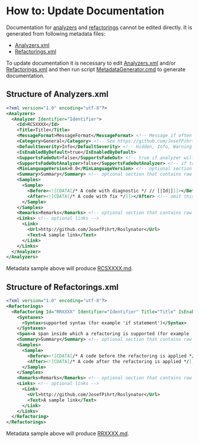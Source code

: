 ﻿
# How to: Update Documentation

Documentation for [analyzers](analyzers) and [refactorings](refactorings) cannot be edited directly.
It is generated from following metadata files:
* [Analyzers.xml](../src/Analyzers/Analyzers.xml)
* [Refactorings.xml](../src/Refactorings/Refactorings.xml)

To update documentation it is necessary to edit [Analyzers.xml](../src/Analyzers/Analyzers.xml) and/or [Refactorings.xml](../src/Refactorings/Refactorings.xml) and then run script [MetadataGenerator.cmd](../tools/MetadataGenerator.cmd) to generate documentation.

## Structure of Analyzers.xml

```xml
<?xml version="1.0" encoding="utf-8"?>
<Analyzers>
  <Analyzer Identifier="Identifier">
    <Id>RCSXXXX</Id>
    <Title>Title</Title>
    <MessageFormat>MessageFormat</MessageFormat> <!-- Message if often same as title. -->
    <Category>General</Category> <!-- See https://github.com/JosefPihrt/Roslynator/blob/master/src/Analyzers/DiagnosticCategories.cs -->
    <DefaultSeverity>Info</DefaultSeverity> <!-- Hidden, Info, Warning or Error -->
    <IsEnabledByDefault>true</IsEnabledByDefault>
    <SupportsFadeOut>false</SupportsFadeOut> <!-- true if analyzer will fade some tokens -->
    <SupportsFadeOutAnalyzer>false</SupportsFadeOutAnalyzer> <!-- if true, RCSXXXXFadeOut analyzer will be generated -->
    <MinLanguageVersion>0.0</MinLanguageVersion> <!-- optional section that specified minimal language version -->
    <Summary>Summary</Summary> <!-- optional section that contains raw markdown -->
    <Samples> 
      <Sample>
        <Before><![CDATA[/* A code with diagnostic */ // [|Id|]]]></Before>
        <After><![CDATA[/* A code with fix */]]></After> <!-- omit this section if a diagnostic does not have a fix -->
      </Sample>
    </Samples>
    <Remarks>Remarks</Remarks> <!-- optional section that contains raw markdown -->
    <Links> <!-- optional links -->
      <Link>
        <Url>http://github.com/JosefPihrt/Roslynator</Url>
        <Text>A sample link</Text>
      </Link>
    </Links>
  </Analyzer>
</Analyzers>
```

Metadata sample above will produce [RCSXXXX.md](analyzers/RCSXXXX.md).

## Structure of Refactorings.xml

```xml
<?xml version="1.0" encoding="utf-8"?>
<Refactorings>
  <Refactoring Id="RRXXXX" Identifier="Identifier" Title="Title" IsEnabledByDefault="false"> <!-- IsEnabledByDefault="true" can be omitted -->
    <Syntaxes>
      <Syntax>supported syntax (for example 'if statement')</Syntax>
    </Syntaxes>
    <Span>A span inside which a refactoring is supported (for example 'if keyword')</Span>
    <Summary>Summary</Summary> <!-- optional section that contains raw markdown -->
    <Samples>
      <Sample>
        <Before><![CDATA[/* A code before the refactoring is applied */]]></Before>
        <After><![CDATA[/* A code after the refactoring is applied */]]></After>
      </Sample>
    </Samples>
    <Remarks>Remarks</Remarks> <!-- optional section that contains raw markdown -->
    <Links> <!-- optional links -->
      <Link>
        <Url>http://github.com/JosefPihrt/Roslynator</Url>
        <Text>A sample link</Text>
      </Link>
    </Links>
  </Refactoring>
</Refactorings>
```

Metadata sample above will produce [RRXXXX.md](refactorings/RRXXXX.md).
